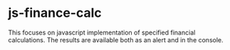 # js-finance-calc
This focuses on javascript implementation of specified financial calculations. The results are available both as an alert and in the console.
